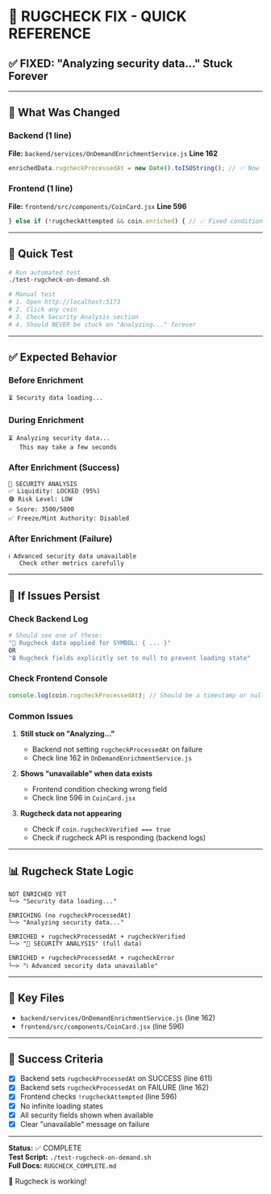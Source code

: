 # 🚀 RUGCHECK FIX - QUICK REFERENCE

## ✅ FIXED: "Analyzing security data..." Stuck Forever

---

## 🔧 What Was Changed

### Backend (1 line)
**File:** `backend/services/OnDemandEnrichmentService.js` **Line 162**

```javascript
enrichedData.rugcheckProcessedAt = new Date().toISOString(); // ✅ Now ALWAYS set
```

### Frontend (1 line)
**File:** `frontend/src/components/CoinCard.jsx` **Line 596**

```javascript
} else if (!rugcheckAttempted && coin.enriched) { // ✅ Fixed condition
```

---

## 🧪 Quick Test

```bash
# Run automated test
./test-rugcheck-on-demand.sh

# Manual test
# 1. Open http://localhost:5173
# 2. Click any coin
# 3. Check Security Analysis section
# 4. Should NEVER be stuck on "Analyzing..." forever
```

---

## ✅ Expected Behavior

### Before Enrichment
```
⏳ Security data loading...
```

### During Enrichment
```
⏳ Analyzing security data...
   This may take a few seconds
```

### After Enrichment (Success)
```
🔐 SECURITY ANALYSIS
✅ Liquidity: LOCKED (95%)
🟢 Risk Level: LOW
⭐ Score: 3500/5000
✅ Freeze/Mint Authority: Disabled
```

### After Enrichment (Failure)
```
ℹ️ Advanced security data unavailable
   Check other metrics carefully
```

---

## 🐛 If Issues Persist

### Check Backend Log
```bash
# Should see one of these:
"🔐 Rugcheck data applied for SYMBOL: { ... }"
OR
"🔒 Rugcheck fields explicitly set to null to prevent loading state"
```

### Check Frontend Console
```javascript
console.log(coin.rugcheckProcessedAt); // Should be a timestamp or null (never undefined after enrichment)
```

### Common Issues
1. **Still stuck on "Analyzing..."**
   - Backend not setting `rugcheckProcessedAt` on failure
   - Check line 162 in `OnDemandEnrichmentService.js`

2. **Shows "unavailable" when data exists**
   - Frontend condition checking wrong field
   - Check line 596 in `CoinCard.jsx`

3. **Rugcheck data not appearing**
   - Check if `coin.rugcheckVerified === true`
   - Check if rugcheck API is responding (backend logs)

---

## 📊 Rugcheck State Logic

```
NOT ENRICHED YET
└─> "Security data loading..."

ENRICHING (no rugcheckProcessedAt)
└─> "Analyzing security data..."

ENRICHED + rugcheckProcessedAt + rugcheckVerified
└─> "🔐 SECURITY ANALYSIS" (full data)

ENRICHED + rugcheckProcessedAt + rugcheckError
└─> "ℹ️ Advanced security data unavailable"
```

---

## 📁 Key Files

- `backend/services/OnDemandEnrichmentService.js` (line 162)
- `frontend/src/components/CoinCard.jsx` (line 596)

---

## 🎯 Success Criteria

- [x] Backend sets `rugcheckProcessedAt` on SUCCESS (line 611)
- [x] Backend sets `rugcheckProcessedAt` on FAILURE (line 162)
- [x] Frontend checks `!rugcheckAttempted` (line 596)
- [x] No infinite loading states
- [x] All security fields shown when available
- [x] Clear "unavailable" message on failure

---

**Status:** ✅ COMPLETE  
**Test Script:** `./test-rugcheck-on-demand.sh`  
**Full Docs:** `RUGCHECK_COMPLETE.md`

🎉 Rugcheck is working!
